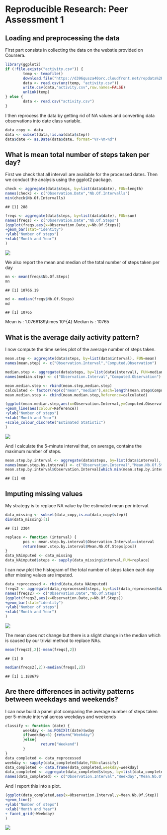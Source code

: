# Reproducible Research: Peer Assessment 1


## Loading and preprocessing the data

First part consists in collecting the data on the webstie provided on Coursera.


```r
library(ggplot2)
if (!file.exists("activity.csv")) {
        temp <- tempfile()
        download.file("https://d396qusza40orc.cloudfront.net/repdata%2Fdata%2Factivity.zip",temp)
        data <- read.csv(unz(temp, "activity.csv"))
        write.csv(data,"activity.csv",row.names=FALSE)
        unlink(temp)
} else {
        data <- read.csv("activity.csv")      
}
```

I then reprocess the data by getting rid of NA values and converting data observations into date class variable.



```r
data_copy <- data
data <- subset(data,!is.na(data$step))
data$date <- as.Date(data$date, format="%Y-%m-%d")
```



## What is mean total number of steps taken per day?

First we check that all intervall are available for the processed dates.
Then we conduct the analysis using the ggplot2 package.


```r
check <- aggregate(data$steps, by=list(data$date), FUN=length)
names(check) <- c("Observation.Date","Nb.Of.Intervalls")
min(check$Nb.Of.Intervalls)
```

```
## [1] 288
```

```r
freqs <- aggregate(data$steps, by=list(data$date), FUN=sum)
names(freqs) <- c("Observation.Date","Nb.Of.Steps")
(ggplot(freqs,aes(x=Observation.Date,y=Nb.Of.Steps))
+geom_bar(stat="identity")
+ylab("Number of steps")
+xlab("Month and Year")
)
```

![](PA1_template_files/figure-html/unnamed-chunk-3-1.png)

We also report the mean and median of the total number of steps taken per day


```r
mn <- mean(freqs$Nb.Of.Steps)
mn
```

```
## [1] 10766.19
```

```r
md <- median(freqs$Nb.Of.Steps)
md
```

```
## [1] 10765
```

Mean is : 1.0766189\times 10^{4}
Median is : 10765



## What is the average daily activity pattern?

I now compute the time series plot of the average number of steps taken.

```r
mean.step <- aggregate(data$steps, by=list(data$interval), FUN=mean)
names(mean.step) <- c("Observation.Interval","Computed.Observation")

median.step <- aggregate(data$steps, by=list(data$interval), FUN=median)
names(median.step) <- c("Observation.Interval","Computed.Observation")

mean.median.step <- rbind(mean.step,median.step)
calculated <- factor(rep(c("mean","median"),each=length(mean.step$Computed.Observation)))
mean.median.step <- cbind(mean.median.step,Reference=calculated)

(ggplot(mean.median.step,aes(x=Observation.Interval,y=Computed.Observation))
+geom_line(aes(colour=Reference))
+ylab("Number of steps")
+xlab("Month and Year")
+scale_colour_discrete("Estimated Statistic")
)
```

![](PA1_template_files/figure-html/unnamed-chunk-5-1.png)

And I calculate the 5-minute interval that, on average, contains the maximum number of steps.


```r
mean.step.by.interval <- aggregate(data$steps, by=list(data$interval), FUN=mean)
names(mean.step.by.interval) <- c("Observation.Interval","Mean.Nb.Of.Steps")
mean.step.by.interval$Observation.Interval[which.min(mean.step.by.interval$Mean.Nb.Of.Steps)]
```

```
## [1] 40
```


## Imputing missing values

My strategy is to replace NA value by the estimated mean per interval.


```r
data_missing <- subset(data_copy,is.na(data_copy$step))
dim(data_missing)[1]
```

```
## [1] 2304
```

```r
replace <- function (interval) {
        pos <- mean.step.by.interval$Observation.Interval==interval
        return(mean.step.by.interval$Mean.Nb.Of.Steps[pos])
}
data_NAimputed <- data_missing
data_NAimputed$steps <- sapply(data_missing$interval,FUN=replace)
```

I can now  plot the histogram of the total number of steps taken each day after missing values are imputed.


```r
data_reprocessed <- rbind(data,data_NAimputed) 
freqs2 <- aggregate(data_reprocessed$steps, by=list(data_reprocessed$date), FUN=sum)
names(freqs2) <- c("Observation.Date","Nb.Of.Steps")
(ggplot(freqs2,aes(x=Observation.Date,y=Nb.Of.Steps))
+geom_bar(stat="identity")
+ylab("Number of steps")
+xlab("Month and Year")
)
```

![](PA1_template_files/figure-html/unnamed-chunk-8-1.png)

The mean does not change but there is a slight change in the median which is caused by our trivial method to replace NAs.


```r
mean(freqs2[,2])-mean(freqs[,2])
```

```
## [1] 0
```

```r
median(freqs2[,2])-median(freqs[,2])
```

```
## [1] 1.188679
```


## Are there differences in activity patterns between weekdays and weekends?

I can now build a panel plot comparing the average number of steps taken per 5-minute interval across weekdays and weekends


```r
classify <- function (date) {
        weekday <- as.POSIXlt(date)$wday
        if(weekday<6) {return("Weekday")
        }else{
                return("Weekend")
        }
}
data_completed <- data_reprocessed
weekday <- sapply(data_completed$date,FUN=classify)
data_completed <- data.frame(data_completed,weekday=weekday)
data_completed <- aggregate(data_completed$steps, by=list(data_completed$interval,data_completed$weekday), FUN=mean)
names(data_completed) <- c("Observation.Interval","Weekday","Mean.Nb.Of.Step")
```

And I report this into a plot.


```r
(ggplot(data_completed,aes(x=Observation.Interval,y=Mean.Nb.Of.Step))
+geom_line()
+ylab("Number of steps")
+xlab("Month and Year")
+ facet_grid(~Weekday)
)
```

![](PA1_template_files/figure-html/unnamed-chunk-11-1.png)
